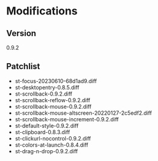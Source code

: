 # Modifications

## Version
0.9.2

## Patchlist

* st-focus-20230610-68d1ad9.diff
* st-desktopentry-0.8.5.diff
* st-scrollback-0.9.2.diff
* st-scrollback-reflow-0.9.2.diff
* st-scrollback-mouse-0.9.2.diff
* st-scrollback-mouse-altscreen-20220127-2c5edf2.diff
* st-scrollback-mouse-increment-0.9.2.diff
* st-default-style-0.9.2.diff
* st-clipboard-0.8.3.diff
* st-clickurl-nocontrol-0.9.2.diff
* st-colors-at-launch-0.8.4.diff
* st-drag-n-drop-0.9.2.diff

